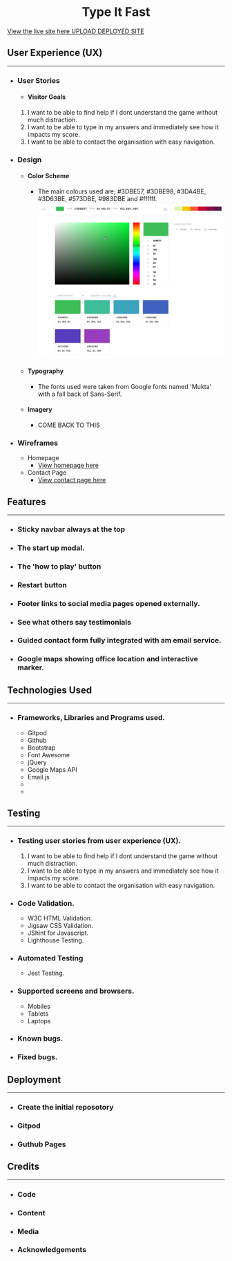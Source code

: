 <h1 align="center">Type It Fast</h1>

[View the live site here UPLOAD DEPLOYED SITE](https://github.com/BegumDev/Type-It-Fast.git)

## User Experience (UX)
***
- ### User Stories
    - #### Visitor Goals
    1. I want to be able to find help if I dont understand the game without much distraction.
    2. I want to be able to type in my answers and immediately see how it impacts my score.
    3. I want to be able to contact the organisation with easy navigation.
- ### Design
    - #### Color Scheme
        - The main colours used are; #3DBE57, #3DBE98, #3DA4BE, #3D63BE, #573DBE, #983DBE and #ffffff.
        ![Image of the colors used](assets/Images/color-swatch.JPG)
        
    - #### Typography
        - The fonts used were taken from Google fonts named 'Mukta' with a fall back of Sans-Serif.
    - #### Imagery
        - COME BACK TO THIS
- ### Wireframes
    * Homepage
        - [View homepage here](assets/Images/homepage-wireframe.png)
    * Contact Page
        - [View contact page here](assets/Images/contact-page-wireframe.png)

## Features
***
- ### Sticky navbar always at the top
- ### The start up modal.
- ### The 'how to play' button
- ### Restart button
- ### Footer links to social media pages opened externally.
- ### See what others say testimonials
- ### Guided contact form fully integrated with am email service.
- ### Google maps showing office location and interactive marker.

## Technologies Used
***
- ### Frameworks, Libraries and Programs used.
    * Gitpod
    * Github
    * Bootstrap
    * Font Awesome
    * jQuery
    * Google Maps API
    * Email.js
    * 
    * 

## Testing
***
* ### Testing user stories from user experience (UX).
    1. I want to be able to find help if I dont understand the game without much distraction.
    2. I want to be able to type in my answers and immediately see how it impacts my score.
    3. I want to be able to contact the organisation with easy navigation.
* ### Code Validation.
    - W3C HTML Validation.
    - Jigsaw CSS Validation.
    - JShint for Javascript.
    - Lighthouse Testing.
* ### Automated Testing
    - Jest Testing.
* ### Supported screens and browsers.
    - Mobiles
    - Tablets
    - Laptops
* ### Known bugs.
* ### Fixed bugs.

## Deployment
***
- ### Create the initial reposotory
- ### Gitpod
- ### Guthub Pages

## Credits
***
 - ### Code
 - ### Content
 - ### Media
 - ### Acknowledgements